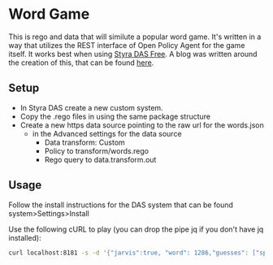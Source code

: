 # Word Game

This is rego and data that will similute a popular word game.  It's written in a way that utilizes the REST interface of Open Policy Agent for the game itself.  It works best when using [Styra DAS Free](https://signup.styra.com/).  A blog was written around the creation of this, that can be found [here]().

## Setup
  * In Styra DAS create a new custom system.  
  * Copy the .rego files in using the same package structure
  * Create a new https data source pointing to the raw url for the words.json
      * in the Advanced settings for the data source 
          * Data transform: Custom  
          * Policy to transform/words.rego
          * Rego query to data.transform.out
      
## Usage
Follow the install instructions for the DAS system that can be found system>Settings>Install

Use the following cURL to play (you can drop the pipe jq if you don't have jq installed):
```sh
curl localhost:8181 -s -d '{"jarvis":true, "word": 1286,"guesses": ["spite"]}' | jq
```
